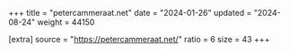 +++
title = "petercammeraat.net"
date = "2024-01-26"
updated = "2024-08-24"
weight = 44150

[extra]
source = "https://petercammeraat.net/"
ratio = 6
size = 43
+++
